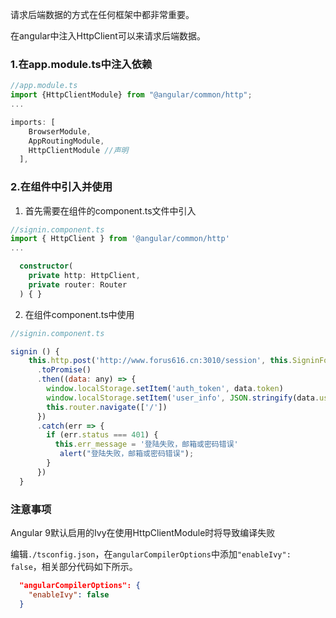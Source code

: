 请求后端数据的方式在任何框架中都非常重要。

在angular中注入HttpClient可以来请求后端数据。

### 1.在app.module.ts中注入依赖

```js
//app.module.ts
import {HttpClientModule} from "@angular/common/http";
...

imports: [
    BrowserModule,
    AppRoutingModule,
    HttpClientModule //声明
  ],
```

### 2.在组件中引入并使用

1. 首先需要在组件的component.ts文件中引入

```ts
//signin.component.ts
import { HttpClient } from '@angular/common/http'
...

  constructor(
    private http: HttpClient,
    private router: Router
  ) { }

```

2. 在组件component.ts中使用

```js
//signin.component.ts

signin () {
    this.http.post('http://www.forus616.cn:3010/session', this.SigninForm)
      .toPromise()
      .then((data: any) => {
        window.localStorage.setItem('auth_token', data.token)
        window.localStorage.setItem('user_info', JSON.stringify(data.user))
        this.router.navigate(['/'])
      })
      .catch(err => {
        if (err.status === 401) {
          this.err_message = '登陆失败，邮箱或密码错误'
           alert("登陆失败，邮箱或密码错误");
        }
      })
  }
```

### 注意事项

Angular 9默认启用的Ivy在使用HttpClientModule时将导致编译失败

编辑`./tsconfig.json`，在`angularCompilerOptions`中添加`"enableIvy": false`，相关部分代码如下所示。

```json
  "angularCompilerOptions": {
    "enableIvy": false
  }
```
